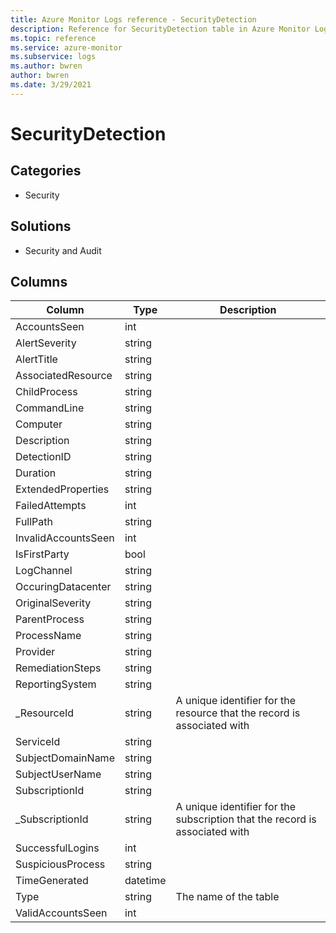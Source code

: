 ```yaml
---
title: Azure Monitor Logs reference - SecurityDetection
description: Reference for SecurityDetection table in Azure Monitor Logs.
ms.topic: reference
ms.service: azure-monitor
ms.subservice: logs
ms.author: bwren
author: bwren
ms.date: 3/29/2021
---
```


# SecurityDetection

 

## Categories

- Security
## Solutions

- Security and Audit




## Columns

|Column|Type|Description|
|---|---|---|
|AccountsSeen|int||
|AlertSeverity|string||
|AlertTitle|string||
|AssociatedResource|string||
|ChildProcess|string||
|CommandLine|string||
|Computer|string||
|Description|string||
|DetectionID|string||
|Duration|string||
|ExtendedProperties|string||
|FailedAttempts|int||
|FullPath|string||
|InvalidAccountsSeen|int||
|IsFirstParty|bool||
|LogChannel|string||
|OccuringDatacenter|string||
|OriginalSeverity|string||
|ParentProcess|string||
|ProcessName|string||
|Provider|string||
|RemediationSteps|string||
|ReportingSystem|string||
|_ResourceId|string|A unique identifier for the resource that the record is associated with|
|ServiceId|string||
|SubjectDomainName|string||
|SubjectUserName|string||
|SubscriptionId|string||
|_SubscriptionId|string|A unique identifier for the subscription that the record is associated with|
|SuccessfulLogins|int||
|SuspiciousProcess|string||
|TimeGenerated|datetime||
|Type|string|The name of the table|
|ValidAccountsSeen|int||
